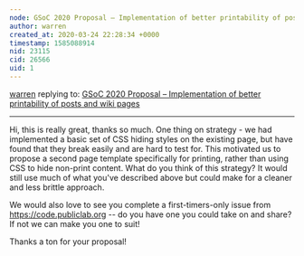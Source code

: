 ```yaml
---
node: GSoC 2020 Proposal – Implementation of better printability of posts and wiki pages
author: warren
created_at: 2020-03-24 22:28:34 +0000
timestamp: 1585088914
nid: 23115
cid: 26566
uid: 1
---
```




[warren](../profile/warren) replying to: [GSoC 2020 Proposal – Implementation of better printability of posts and wiki pages](../notes/susannadiv/03-10-2020/gsoc-2020-proposal-implementation-of-better-printability-of-posts-and-wiki-pages)

----
Hi, this is really great, thanks so much. One thing on strategy - we had implemented a basic set of CSS hiding styles on the existing page, but have found that they break easily and are hard to test for. This motivated us to propose a second page template specifically for printing, rather than using CSS to hide non-print content. What do you think of this strategy? It would still use much of what you've described above but could make for a cleaner and less brittle approach. 

We would also love to see you complete a first-timers-only issue from https://code.publiclab.org -- do you have one you could take on and share? If not we can make you one to suit!

Thanks a ton for your proposal! 